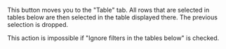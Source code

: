 This button moves you to the "Table" tab. All rows that are selected in tables below are then selected in the table displayed there. The previous selection is dropped. 

This action is impossible if "Ignore filters in the tables below" is checked.